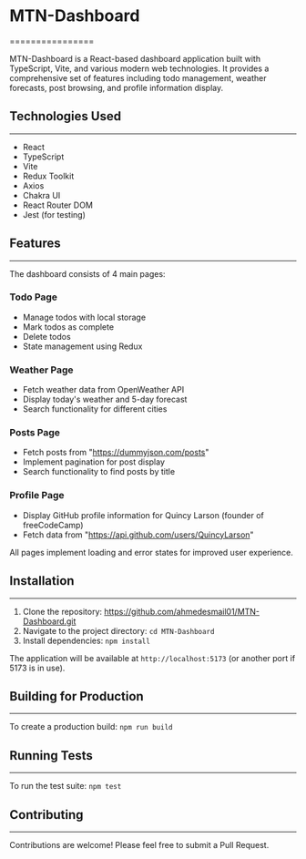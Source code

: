 # MTN-Dashboard

================

MTN-Dashboard is a React-based dashboard application built with TypeScript, Vite, and various modern web technologies. It provides a comprehensive set of features including todo management, weather forecasts, post browsing, and profile information display.

## Technologies Used

---

- React
- TypeScript
- Vite
- Redux Toolkit
- Axios
- Chakra UI
- React Router DOM
- Jest (for testing)

## Features

---

The dashboard consists of 4 main pages:

### Todo Page

- Manage todos with local storage
- Mark todos as complete
- Delete todos
- State management using Redux

### Weather Page

- Fetch weather data from OpenWeather API
- Display today's weather and 5-day forecast
- Search functionality for different cities

### Posts Page

- Fetch posts from "https://dummyjson.com/posts"
- Implement pagination for post display
- Search functionality to find posts by title

### Profile Page

- Display GitHub profile information for Quincy Larson (founder of freeCodeCamp)
- Fetch data from "https://api.github.com/users/QuincyLarson"

All pages implement loading and error states for improved user experience.

## Installation

---

1.  Clone the repository: https://github.com/ahmedesmail01/MTN-Dashboard.git
2.  Navigate to the project directory: `cd MTN-Dashboard`
3.  Install dependencies: `npm install`

The application will be available at `http://localhost:5173` (or another port if 5173 is in use).

## Building for Production

---

To create a production build: `npm run build`

## Running Tests

---

To run the test suite: `npm test`

## Contributing

---

Contributions are welcome! Please feel free to submit a Pull Request.
